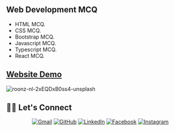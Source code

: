## Web Development MCQ
- HTML MCQ.
- CSS MCQ.
- Bootstrap MCQ.
- Javascript MCQ.
- Typescript MCQ.
- React MCQ.

## [Website Demo](https://web-development-mcq.vercel.app/)


![roonz-nl-2xEQDxB0ss4-unsplash](https://github.com/Mahrous-Gamal/Web-Development-MCQ/assets/105131896/ae507f63-cc8f-4d56-ae21-d78691d17769)

## 🙋‍♂️ Let's Connect
<p align="center">
	<a href="mailto:mahrousgamal2001@gmail.com"><img src="https://img.icons8.com/bubbles/50/000000/gmail.png" alt="Gmail"/></a>
	<a href="https://github.com/Mahrous-Gamal"><img src="https://img.icons8.com/bubbles/50/000000/github.png" alt="GitHub"/></a>
	<a href="https://www.linkedin.com/in/mahrous-gamal-044693218/"><img src="https://img.icons8.com/bubbles/50/000000/linkedin.png" alt="LinkedIn"/></a>
	<a href="https://www.facebook.com/profile.php?id=100041500743911"><img src="https://img.icons8.com/bubbles/50/000000/facebook-new.png" alt="Facebook"/></a>
	<a href="https://www.instagram.com/mahrous_gama1/"><img src="https://img.icons8.com/bubbles/50/000000/instagram.png" alt="Instagram"/></a>
	
</p>
